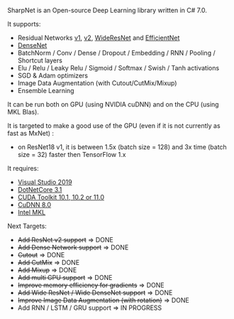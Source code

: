 SharpNet is an Open-source Deep Learning library written in C# 7.0.

It supports:
 - Residual Networks [v1](https://arxiv.org/pdf/1512.03385.pdf), [v2](https://arxiv.org/pdf/1603.05027.pdf), [WideResNet](https://arxiv.org/pdf/1605.07146.pdf) and [EfficientNet](https://arxiv.org/pdf/1905.11946.pdf)
 - [DenseNet](https://arxiv.org/pdf/1608.06993.pdf)
 - BatchNorm / Conv / Dense / Dropout / Embedding / RNN / Pooling / Shortcut layers
 - Elu / Relu / Leaky Relu / Sigmoid / Softmax / Swish / Tanh activations
 - SGD & Adam optimizers
 - Image Data Augmentation (with Cutout/CutMix/Mixup)
 - Ensemble Learning
 
It can be run both on GPU (using NVIDIA cuDNN) and on the CPU (using MKL Blas).

It is targeted to make a good use of the GPU (even if it is not currently as fast as MxNet) :
 - on ResNet18 v1, it is between 1.5x (batch size = 128) and 3x time (batch size = 32) faster then TensorFlow 1.x

It requires:
- [Visual Studio 2019](https://visualstudio.microsoft.com/downloads/)
- [DotNetCore 3.1](https://dotnet.microsoft.com/download/dotnet-core/3.1)
- [CUDA Toolkit 10.1,  10.2 or 11.0](https://developer.nvidia.com/cuda-downloads)
- [CuDNN 8.0](https://developer.nvidia.com/rdp/cudnn-download)
- [Intel MKL](https://software.intel.com/en-us/mkl)

Next Targets:
 - ~~Add ResNet v2 support~~ => DONE
 - ~~Add Dense Network support~~ => DONE
 - ~~Cutout~~ => DONE
 - ~~Add CutMix~~ => DONE
 - ~~Add Mixup~~ => DONE
 - ~~Add multi GPU support~~ => DONE
 - ~~Improve memory efficiency for gradients~~ => DONE
 - ~~Add Wide ResNet / Wide DenseNet support~~ => DONE
 - ~~Improve Image Data Augmentation (with rotation)~~ => DONE
 - Add RNN / LSTM / GRU support => IN PROGRESS
